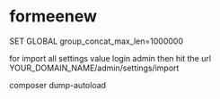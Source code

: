 # formeenew


SET GLOBAL group_concat_max_len=1000000

for import all settings value login admin then hit the url 
YOUR_DOMAIN_NAME/admin/settings/import

composer dump-autoload

